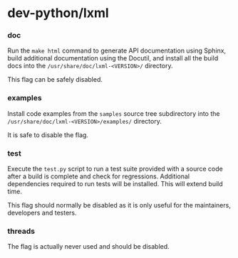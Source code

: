 # dev-python/lxml

### doc
Run the `make html` command to generate API documentation using Sphinx, build additional documentation using the Docutil, and install all the build docs into the `/usr/share/doc/lxml-<VERSION>/` directory.

This flag can be safely disabled.

### examples
Install code examples from the `samples` source tree subdirectory into the `/usr/share/doc/lxml-<VERSION>/examples/` directory.

It is safe to disable the flag.

### test
Execute the `test.py` script to run a test suite provided with a source code after a build is complete and check for regressions. Additional dependencies required to run tests will be installed. This will extend build time.

This flag should normally be disabled as it is only useful for the maintainers, developers and testers.

### threads
The flag is actually never used and should be disabled.
